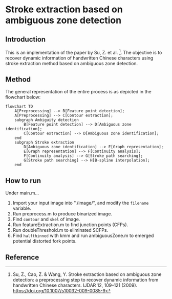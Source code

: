 # Stroke extraction based on ambiguous zone detection

## Introduction
This is an implementation of the paper by Su, Z. et al. [^1]. The objective is to recover dynamic information of handwritten Chinese characters using stroke extraction method based on ambiguous zone detection.

## Method
The general representation of the entire process is as depicted in the flowchart below:

```mermaid
flowchart TD
    A[Preprocessing] --> B[Feature point detection];
    A[Preprocessing] --> C[Contour extraction];
    subgraph Ambiguity detection
        B[Feature point detection] --> D[Ambiguous zone identification];
        C[Contour extraction] --> D[Ambiguous zone identification];
    end
    subgraph Stroke extraction
        D[Ambiguous zone identification] --> E[Graph representation];
        E[Graph representation] --> F[Continuity analysis];
        F[Continuity analysis] --> G[Stroke path searching];
        G[Stroke path searching] --> H[B-spline interpolation];
    end   
```
## How to run
Under main.m...
1. Import your input image into "./image/", and modify the `filename` variable.
2. Run preprocess.m to produce binarized image.
3. Find `contour` and `skel` of image.
4. Run featureExtraction.m to find junction points (CFPs).
5. Run doubleThreshold.m to eliminated SCFPs.
6. Find `halfthinned` with kmm and run ambiguousZone.m to emerged potential distorted fork points. 


## Reference
[^1]: Su, Z., Cao, Z. & Wang, Y. Stroke extraction based on ambiguous zone detection: a preprocessing step to recover dynamic information from handwritten Chinese characters. IJDAR 12, 109–121 (2009). https://doi.org/10.1007/s10032-009-0085-9 
[^2]: In-Jung Kim and Jin-Hyung Kim, "Statistical character structure modeling and its application to handwritten Chinese character recognition," in IEEE Transactions on Pattern Analysis and Machine Intelligence, vol. 25, no. 11, pp. 1422-1436, Nov. 2003, doi: 10.1109/TPAMI.2003.1240117.
[^3]: N. A. Shaikh and Z. A. Shaikh, "A Generalized Thinning Algorithm for Cursive and Non-Cursive Language Scripts," 2005 Pakistan Section Multitopic Conference, 2005, pp. 1-4, doi: 10.1109/INMIC.2005.334387.
[^4]: J. Dong, W. Lin and C. Huang, "An improved parallel thinning algorithm," 2016 International Conference on Wavelet Analysis and Pattern Recognition (ICWAPR), 2016, pp. 162-167, doi: 10.1109/ICWAPR.2016.7731637.
[^5]: Herbert Freeman. 1974. Computer Processing of Line-Drawing Images. ACM Comput. Surv. 6, 1 (March 1974), 57–97. https://doi.org/10.1145/356625.356627

